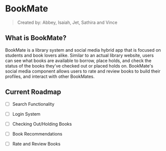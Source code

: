 # BookMate  
> Created by: Abbey, Isaiah, Jet, Sathira and Vince

## What is BookMate?

BookMate is a library system and social media hybrid app that is focused on students and book lovers alike. 
Similar to an actual library website, users can see what books are available to borrow, place holds, and check the status 
of the books they’ve checked out or placed holds on.  BookMate's social media component allows users to rate and review books to build their profiles, and interact with other BookMates.

## Current Roadmap

- [ ] Search Functionality
- [ ] Login System
- [ ] Checking Out/Holding Books
- [ ] Book Recommendations
- [ ] Rate and Review Books


